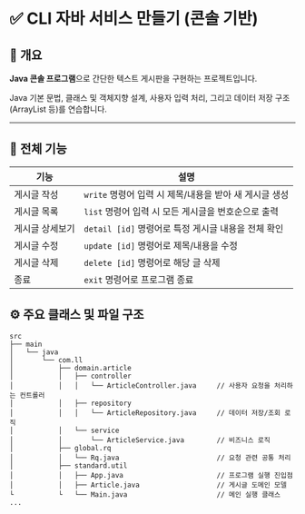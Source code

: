 # ✅ CLI 자바 서비스 만들기 (콘솔 기반)

## 🎯 개요

**Java 콘솔 프로그램**으로 간단한 텍스트 게시판을 구현하는 프로젝트입니다.

Java 기본 문법, 클래스 및 객체지향 설계, 사용자 입력 처리, 그리고 데이터 저장 구조(ArrayList 등)를 연습합니다.

---

## 🧩 전체 기능
| 기능 | 설명 |
| --- | --- |
| 게시글 작성 | `write` 명령어 입력 시 제목/내용을 받아 새 게시글 생성 |
| 게시글 목록 | `list` 명령어 입력 시 모든 게시글을 번호순으로 출력 |
| 게시글 상세보기 | `detail [id]` 명령어로 특정 게시글 내용을 전체 확인 |
| 게시글 수정 | `update [id]` 명령어로 제목/내용을 수정 |
| 게시글 삭제 | `delete [id]` 명령어로 해당 글 삭제 |
| 종료 | `exit` 명령어로 프로그램 종료 |

## ⚙️ 주요 클래스 및 파일 구조 
```
src
├── main
│   └── java
│       └── com.ll
│           ├── domain.article
│           │   ├── controller
│           │   │   └── ArticleController.java     // 사용자 요청을 처리하는 컨트롤러
│           │   ├── repository
│           │   │   └── ArticleRepository.java     // 데이터 저장/조회 로직 
│           │   └── service
│           │       └── ArticleService.java        // 비즈니스 로직 
│           ├── global.rq
│           │   └── Rq.java                        // 요청 관련 공통 처리
│           ├── standard.util
│           │   ├── App.java                       // 프로그램 실행 진입점
│           │   ├── Article.java                   // 게시글 도메인 모델
└           └   └── Main.java                      // 메인 실행 클래스
...
```
